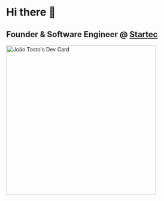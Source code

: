 # Hi there 👋

## Founder & Software Engineer @ [Startec](https://startecjobs.com)

<a href="https://app.daily.dev/jmtosto"><img src="https://api.daily.dev/devcards/30e9ed31a83348539edf62a309dd943e.png?r=s1x" width="400" alt="João Tosto's Dev Card"/></a>
